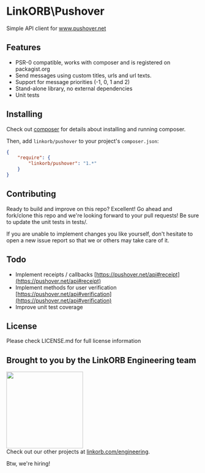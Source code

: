 # LinkORB\Pushover

Simple API client for www.pushover.net

## Features

* PSR-0 compatible, works with composer and is registered on packagist.org
* Send messages using custom titles, urls and url texts.
* Support for message priorities (-1, 0, 1 and 2)
* Stand-alone library, no external dependencies
* Unit tests

## Installing

Check out [composer](http://www.getcomposer.org) for details about installing and running composer.

Then, add `linkorb/pushover` to your project's `composer.json`:

```json
{
    "require": {
        "linkorb/pushover": "1.*"
    }
}
```
## Contributing

Ready to build and improve on this repo? Excellent!
Go ahead and fork/clone this repo and we're looking forward to your pull requests!
Be sure to update the unit tests in tests/.

If you are unable to implement changes you like yourself, don't hesitate to
open a new issue report so that we or others may take care of it.

## Todo

* Implement receipts / callbacks [https://pushover.net/api#receipt](https://pushover.net/api#receipt)
* Implement methods for user verification [https://pushover.net/api#verification](https://pushover.net/api#verification)
* Improve unit test coverage

## License
Please check LICENSE.md for full license information


## Brought to you by the LinkORB Engineering team

<img src="http://www.linkorb.com/d/meta/tier1/images/linkorbengineering-logo.png" width="200px" /><br />
Check out our other projects at [linkorb.com/engineering](http://www.linkorb.com/engineering).

Btw, we're hiring!
